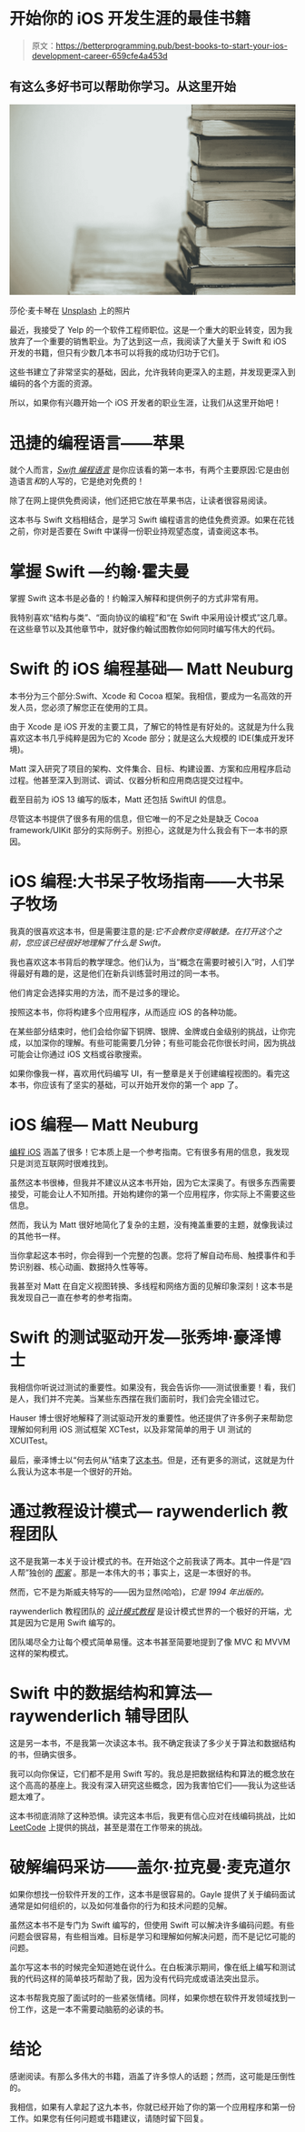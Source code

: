 # 开始你的 iOS 开发生涯的最佳书籍

> 原文：<https://betterprogramming.pub/best-books-to-start-your-ios-development-career-659cfe4a453d>

## 有这么多好书可以帮助你学习。从这里开始

![](img/ed0e1c02e40d210dffd0d92aa1bd5870.png)

莎伦·麦卡琴在 [Unsplash](https://unsplash.com/s/photos/books?utm_source=unsplash&utm_medium=referral&utm_content=creditCopyText) 上的照片

最近，我接受了 Yelp 的一个软件工程师职位。这是一个重大的职业转变，因为我放弃了一个重要的销售职业。为了达到这一点，我阅读了大量关于 Swift 和 iOS 开发的书籍，但只有少数几本书可以将我的成功归功于它们。

这些书建立了非常坚实的基础，因此，允许我转向更深入的主题，并发现更深入到编码的各个方面的资源。

所以，如果你有兴趣开始一个 iOS 开发者的职业生涯，让我们从这里开始吧！

# 迅捷的编程语言——苹果

就个人而言，[*Swift 编程语言*](https://books.apple.com/us/book/the-swift-programming-language-swift-5-1/id881256329) 是你应该看的第一本书，有两个主要原因:它是由创造语言*和*的人写的，它是绝对免费的！

除了在网上提供免费阅读，他们还把它放在苹果书店，让读者很容易阅读。

这本书与 Swift 文档相结合，是学习 Swift 编程语言的绝佳免费资源。如果在花钱之前，你对是否要在 Swift 中谋得一份职业持观望态度，请查阅这本书。

# 掌握 Swift —约翰·霍夫曼

掌握 Swift 这本书是必备的！约翰深入解释和提供例子的方式非常有用。

我特别喜欢“结构与类”、“面向协议的编程”和“在 Swift 中采用设计模式”这几章。在这些章节以及其他章节中，就好像约翰试图教你如何同时编写伟大的代码。

# Swift 的 iOS 编程基础— Matt Neuburg

本书分为三个部分:Swift、Xcode 和 Cocoa 框架。我相信，要成为一名高效的开发人员，您必须了解您正在使用的工具。

由于 Xcode 是 iOS 开发的主要工具，了解它的特性是有好处的。这就是为什么我喜欢这本书几乎纯粹是因为它的 Xcode 部分；就是这么大规模的 IDE(集成开发环境)。

Matt 深入研究了项目的架构、文件集合、目标、构建设置、方案和应用程序启动过程。他甚至深入到测试、调试、仪器分析和应用商店提交过程中。

截至目前为 iOS 13 编写的版本，Matt 还包括 SwiftUI 的信息。

尽管这本书提供了很多有用的信息，但它唯一的不足之处是缺乏 Cocoa framework/UIKit 部分的实际例子。别担心，这就是为什么我会有下一本书的原因。

# iOS 编程:大书呆子牧场指南——大书呆子牧场

我真的很喜欢这本书，但是需要注意的是:*它不会教你变得敏捷。在打开这个之前，您应该已经很好地理解了什么是 Swift。*

我也喜欢这本书背后的教学理念。他们认为，当“概念在需要时被引入”时，人们学得最好有趣的是，这是他们在新兵训练营时用过的同一本书。

他们肯定会选择实用的方法，而不是过多的理论。

按照这本书，你将构建多个应用程序，从而适应 iOS 的各种功能。

在某些部分结束时，他们会给你留下铜牌、银牌、金牌或白金级别的挑战，让你完成，以加深你的理解。有些可能需要几分钟；有些可能会花你很长时间，因为挑战可能会让你通过 iOS 文档或谷歌搜索。

如果你像我一样，喜欢用代码编写 UI，有一整章是关于创建编程视图的。看完这本书，你应该有了坚实的基础，可以开始开发你的第一个 app 了。

# iOS 编程— Matt Neuburg

[编程 iOS](https://www.amazon.com/Programming-iOS-13-Controllers-Frameworks/dp/1492074616) 涵盖了很多！它本质上是一个参考指南。它有很多有用的信息，我发现只是浏览互联网时很难找到。

虽然这本书很棒，但我并不建议从这本书开始，因为它太深奥了。有很多东西需要接受，可能会让人不知所措。开始构建你的第一个应用程序，你实际上不需要这些信息。

然而，我认为 Matt 很好地简化了复杂的主题，没有掩盖重要的主题，就像我读过的其他书一样。

当你拿起这本书时，你会得到一个完整的包裹。您将了解自动布局、触摸事件和手势识别器、核心动画、数据持久性等等。

我甚至对 Matt 在自定义视图转换、多线程和网络方面的见解印象深刻！这本书是我发现自己一直在参考的参考指南。

# Swift 的测试驱动开发—张秀坤·豪泽博士

我相信你听说过测试的重要性。如果没有，我会告诉你——测试很重要！看，我们是人，我们并不完美。当某些东西摆在我们面前时，我们会完全错过它。

Hauser 博士很好地解释了测试驱动开发的重要性。他还提供了许多例子来帮助您理解如何利用 iOS 测试框架 XCTest，以及非常简单的用于 UI 测试的 XCUITest。

最后，豪泽博士以“何去何从”结束了[这本书](https://www.amazon.com/Test-Driven-Development-Swift-Dominik-Hauser/dp/178588073X)。但是，还有更多的测试，这就是为什么我认为这本书是一个很好的开始。

# 通过教程设计模式— raywenderlich 教程团队

这不是我第一本关于设计模式的书。在开始这个之前我读了两本。其中一件是“四人帮”独创的 [*图案*](https://www.amazon.com/Design-Patterns-Object-Oriented-Addison-Wesley-Professional-ebook/dp/B000SEIBB8/ref=sr_1_1?keywords=design+patterns+by+the+gang+of+four&qid=1580779604&s=digital-text&sr=1-1) 。那是一本伟大的书；事实上，这是一本很好的书。

然而，它不是为斯威夫特写的——因为显然(哈哈)，*它是 1994 年出版的。*

raywenderlich 教程团队的 [*设计模式教程*](https://www.amazon.com/Design-Patterns-Tutorials-Learning-patterns/dp/1942878516) 是设计模式世界的一个极好的开端，尤其是因为它是用 Swift 编写的。

团队竭尽全力让每个模式简单易懂。这本书甚至简要地提到了像 MVC 和 MVVM 这样的架构模式。

# Swift 中的数据结构和算法— raywenderlich 辅导团队

这是另一本书，不是我第一次读这本书。我不确定我读了多少关于算法和数据结构的书，但确实很多。

我可以向你保证，它们都不是用 Swift 写的。我总是把数据结构和算法的概念放在这个高高的基座上。我没有深入研究这些概念，因为我害怕它们——我认为这些话题太难了。

这本书彻底消除了这种恐惧。读完这本书后，我更有信心应对在线编码挑战，比如 [LeetCode](https://leetcode.com/) 上提供的挑战，甚至是潜在工作带来的挑战。

# **破解编码采访——盖尔·拉克曼·麦克道尔**

如果你想找一份软件开发的工作，这本书是很容易的。Gayle 提供了关于编码面试通常是如何组织的，以及如何准备你的行为和技术问题的见解。

虽然这本书不是专门为 Swift 编写的，但使用 Swift 可以解决许多编码问题。有些问题会很容易，有些相当难。目标是学习和理解如何解决问题，而不是记忆可能的问题。

盖尔写这本书的时候完全知道她在说什么。在白板演示期间，像在纸上编写和测试我的代码这样的简单技巧帮助了我，因为没有代码完成或语法突出显示。

这本书帮我克服了面试时的一些紧张情绪。同样，如果你想在软件开发领域找到一份工作，这是一本不需要动脑筋的必读的书。

# 结论

感谢阅读。有那么多伟大的书籍，涵盖了许多惊人的话题；然而，这可能是压倒性的。

我相信，如果有人拿起了这九本书，你就已经开始了你的第一个应用程序和第一份工作。如果您有任何问题或书籍建议，请随时留下回复。